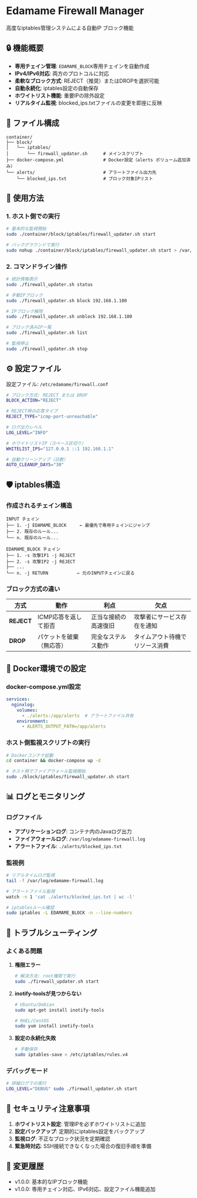 # Edamame Firewall Manager

高度なiptables管理システムによる自動IP ブロック機能

## 🔒 機能概要

- **専用チェイン管理**: `EDAMAME_BLOCK`専用チェインを自動作成
- **IPv4/IPv6対応**: 両方のプロトコルに対応
- **柔軟なブロック方式**: REJECT（推奨）またはDROPを選択可能
- **自動永続化**: iptables設定の自動保存
- **ホワイトリスト機能**: 重要IPの除外設定
- **リアルタイム監視**: blocked_ips.txtファイルの変更を即座に反映

## 📁 ファイル構成

```
container/
├── block/
│   └── iptables/
│       └── firewall_updater.sh      # メインスクリプト
├── docker-compose.yml               # Docker設定（alerts ボリューム追加済み）
└── alerts/                          # アラートファイル出力先
    └── blocked_ips.txt              # ブロック対象IPリスト
```

## 🚀 使用方法

### 1. ホスト側での実行

```bash
# 基本的な監視開始
sudo ./container/block/iptables/firewall_updater.sh start

# バックグラウンドで実行
sudo nohup ./container/block/iptables/firewall_updater.sh start > /var/log/edamame-firewall.log 2>&1 &
```

### 2. コマンドライン操作

```bash
# 統計情報表示
sudo ./firewall_updater.sh status

# 手動IPブロック
sudo ./firewall_updater.sh block 192.168.1.100

# IPブロック解除
sudo ./firewall_updater.sh unblock 192.168.1.100

# ブロック済みIP一覧
sudo ./firewall_updater.sh list

# 監視停止
sudo ./firewall_updater.sh stop
```

## ⚙️ 設定ファイル

設定ファイル: `/etc/edamame/firewall.conf`

```bash
# ブロック方式: REJECT または DROP
BLOCK_ACTION="REJECT"

# REJECT時の応答タイプ
REJECT_TYPE="icmp-port-unreachable"

# ログ出力レベル
LOG_LEVEL="INFO"

# ホワイトリストIP（スペース区切り）
WHITELIST_IPS="127.0.0.1 ::1 192.168.1.1"

# 自動クリーンアップ（日数）
AUTO_CLEANUP_DAYS="30"
```

## 🛡️ iptables構造

### 作成されるチェイン構造

```
INPUT チェイン
├── 1. -j EDAMAME_BLOCK     ← 最優先で専用チェインにジャンプ
├── 2. 既存のルール...
└── n. 既存のルール...

EDAMAME_BLOCK チェイン
├── 1. -s 攻撃IP1 -j REJECT
├── 2. -s 攻撃IP2 -j REJECT
├── ...
└── n. -j RETURN           ← 元のINPUTチェインに戻る
```

### ブロック方式の違い

| 方式 | 動作 | 利点 | 欠点 |
|------|------|------|------|
| **REJECT** | ICMP応答を返して拒否 | 正当な接続の高速復旧 | 攻撃者にサービス存在を通知 |
| **DROP** | パケットを破棄（無応答） | 完全なステルス動作 | タイムアウト待機でリソース消費 |

## 🐳 Docker環境での設定

### docker-compose.yml設定

```yaml
services:
  nginxlog:
    volumes:
      - ./alerts:/app/alerts  # アラートファイル共有
    environment:
      - ALERTS_OUTPUT_PATH=/app/alerts
```

### ホスト側監視スクリプトの実行

```bash
# Dockerコンテナ起動
cd container && docker-compose up -d

# ホスト側でファイアウォール監視開始
sudo ./block/iptables/firewall_updater.sh start
```

## 📊 ログとモニタリング

### ログファイル
- **アプリケーションログ**: コンテナ内のJavaログ出力
- **ファイアウォールログ**: `/var/log/edamame-firewall.log`
- **アラートファイル**: `./alerts/blocked_ips.txt`

### 監視例
```bash
# リアルタイムログ監視
tail -f /var/log/edamame-firewall.log

# アラートファイル監視
watch -n 1 'cat ./alerts/blocked_ips.txt | wc -l'

# iptablesルール確認
sudo iptables -L EDAMAME_BLOCK -n --line-numbers
```

## 🔧 トラブルシューティング

### よくある問題

1. **権限エラー**
   ```bash
   # 解決方法: root権限で実行
   sudo ./firewall_updater.sh start
   ```

2. **inotify-toolsが見つからない**
   ```bash
   # Ubuntu/Debian
   sudo apt-get install inotify-tools
   
   # RHEL/CentOS
   sudo yum install inotify-tools
   ```

3. **設定の永続化失敗**
   ```bash
   # 手動保存
   sudo iptables-save > /etc/iptables/rules.v4
   ```

### デバッグモード
```bash
# 詳細ログでの実行
LOG_LEVEL="DEBUG" sudo ./firewall_updater.sh start
```

## 🚨 セキュリティ注意事項

1. **ホワイトリスト設定**: 管理IPを必ずホワイトリストに追加
2. **設定バックアップ**: 定期的にiptables設定をバックアップ
3. **監視ログ**: 不正なブロック状況を定期確認
4. **緊急時対応**: SSH接続できなくなった場合の復旧手順を準備

## 📝 変更履歴

- v1.0.0: 基本的なIPブロック機能
- v1.0.0: 専用チェイン対応、IPv6対応、設定ファイル機能追加
